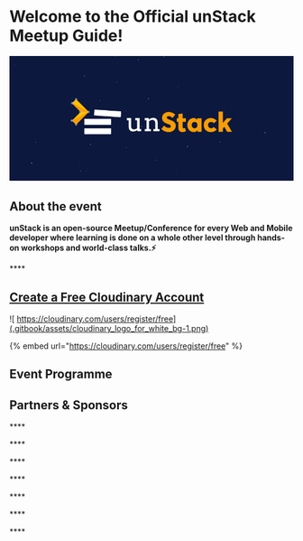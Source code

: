 # Welcome to the Official unStack Meetup Guide!

![](.gitbook/assets/unstack-1.png)


## About the event

**unStack is an open-source Meetup/Conference for every Web and Mobile developer where learning is done on a whole other level through hands-on workshops and world-class talks.⚡️**

\*\*\*\*

## [**Create a Free Cloudinary Account**](https://cloudinary.com/users/register/free)

![ https://cloudinary.com/users/register/free](.gitbook/assets/cloudinary_logo_for_white_bg-1.png)

{% embed url="https://cloudinary.com/users/register/free" %}

## **Event Programme**

## Partners & Sponsors


\*\*\*\*

\*\*\*\*

\*\*\*\*

\*\*\*\*

\*\*\*\*

\*\*\*\*

\*\*\*\*

